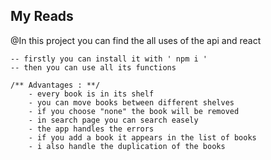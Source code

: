 ## My Reads

@In this project you can find the all uses of the api and react

    -- firstly you can install it with ' npm i '
    -- then you can use all its functions

    /** Advantages : **/
        - every book is in its shelf
        - you can move books between different shelves
        - if you choose "none" the book will be removed
        - in search page you can search easely
        - the app handles the errors
        - if you add a book it appears in the list of books
        - i also handle the duplication of the books